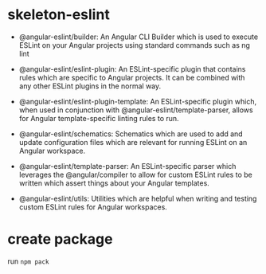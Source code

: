 # skeleton-eslint

- @angular-eslint/builder: An Angular CLI Builder which is used to execute ESLint on your Angular projects using standard commands such as ng lint

- @angular-eslint/eslint-plugin: An ESLint-specific plugin that contains rules which are specific to Angular projects. It can be combined with any other ESLint plugins in the normal way.

- @angular-eslint/eslint-plugin-template: An ESLint-specific plugin which, when used in conjunction with @angular-eslint/template-parser, allows for Angular template-specific linting rules to run.

- @angular-eslint/schematics: Schematics which are used to add and update configuration files which are relevant for running ESLint on an Angular workspace.

- @angular-eslint/template-parser: An ESLint-specific parser which leverages the @angular/compiler to allow for custom ESLint rules to be written which assert things about your Angular templates.

- @angular-eslint/utils: Utilities which are helpful when writing and testing custom ESLint rules for Angular workspaces.

# create package
run ```npm pack```